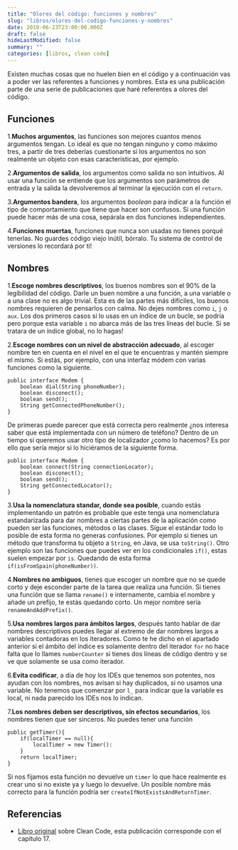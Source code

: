 ```yaml
---
title: "Olores del código: funciones y nombres"
slug: "libros/olores-del-codigo-funciones-y-nombres"
date: 2018-06-23T23:00:00.000Z
draft: false
hideLastModified: false
summary: ""
categories: [libros, clean code]
---
```



  Existen muchas cosas que no huelen bien en el código y a continuación vas a
  poder ver las referentes a funciones y nombres. Esta es una publicación
  parte de una serie de publicaciones que haré referentes a olores del código.

Funciones
--------------------------------------------------------------------------------

  1.__Muchos argumentos__, las funciones son mejores cuantos menos argumentos
  tengan. Lo ideal es que no tengan ninguno y como máximo tres, a partir de tres
  deberías cuestionarte si los argumentos no son realmente un objeto con esas
  características, por ejemplo.
  
  2.__Argumentos de salida__, los argumentos como salida no son intuitivos. Al
  usar una función se entiende que los argumentos son parámetros de entrada y
  la salida la devolveremos al terminar la ejecución con el `return`.
  
  3.__Argumentos bandera__, los argumentos *boolean* para indicar a la función
  el tipo de comportamiento que tiene que hacer son confusos. Si una función
  puede hacer más de una cosa, sepárala en dos funciones independientes.
  
  4.__Funciones muertas__, funciones que nunca son usadas no tienes porqué
  tenerlas. No guardes código viejo inútil, bórralo. Tu sistema de control de
  versiones lo recordará por ti!
  

Nombres
--------------------------------------------------------------------------------

  1.__Escoge nombres descriptivos__, los buenos nombres son el 90% de la
  legibilidad del código. Darle un buen nombre a una función, a una variable o
  a una clase no es algo trivial. Esta es de las partes más difíciles, los
  buenos nombres requieren de pensarlos con calma. No dejes nombres como `i`, `j`
  o `aux`. Los dos primeros casos si lo usas en un índice de un bucle, se podría
  pero porque esta variable `i` no abarca más de las tres líneas del bucle. Si
  se tratara de un índice global, no lo hagas!
  
  2.__Escoge nombres con un nivel de abstracción adecuado__, al escoger nombre
  ten en cuenta en el nivel en el que te encuentras y mantén siempre el mismo.
  Si estás, por ejemplo, con una interfaz módem con varias funciones como la
  siguiente.
````````````````````````````````````````````````````````````````````````````````
public interface Modem {
    boolean dial(String phoneNumber);
    boolean disconect();
    boolean send();
    String getConnectedPhoneNumber();
}
````````````````````````````````````````````````````````````````````````````````
  De primeras puede parecer que está correcta pero realmente ¿nos interesa saber
  que está implementada con un número de teléfono? Dentro de un tiempo si
  queremos usar otro tipo de localizador ¿como lo hacemos? Es por ello que sería
  mejor si lo hiciéramos de la siguiente forma.
````````````````````````````````````````````````````````````````````````````````
public interface Modem {
    boolean connect(String connectionLocator);
    boolean disconect();
    boolean send();
    String getConnectedLocator();
}
````````````````````````````````````````````````````````````````````````````````
  
  3.__Usa la nomenclatura standar, donde sea posible__, cuando estás
  implementando un patrón es probable que este tenga una nomenclatura
  estandarizada para dar nombres a ciertas partes de la aplicación como pueden
  ser las funciones, métodos o las clases. Sigue el estándar todo lo posible de
  esta forma no generas confusiones. Por ejemplo si tienes un método que
  transforma tu objeto a `String`, en Java, se usa `toString()`. Otro ejemplo
  son las funciones que puedes ver en los condicionales `if()`, estas suelen
  empezar por `is`. Quedando de esta forma `if(isFromSpain(phoneNumber))`.
  
  4.__Nombres no ambiguos__, tienes que escoger un nombre que no se quede corto
  y deje esconder parte de la tarea que realiza una función. Si tienes una
  función que se llama `rename()` e internamente, cambia el nombre y añade un
  prefijo, te estás quedando corto. Un mejor nombre sería
  `renameAndAddPrefix()`.
  
  5.__Usa nombres largos para ámbitos largos__, después tanto hablar de dar
  nombres descriptivos puedes llegar al extremo de dar nombres largos a
  variables contadoras en los iteradores. Como te he dicho en el apartado
  anterior si el ámbito del índice es solamente dentro del iterador `for` no
  hace falta que lo llames `numberCounter` si tienes dos líneas de código dentro
  y se ve que solamente se usa como iterador.
  
  6.__Evita codificar__, a día de hoy los IDEs que tenemos son potentes, nos
  ayudan con los nombres, nos avisan si hay duplicados, si no usamos una
  variable. No tenemos que comenzar por `l_` para indicar que la variable es
  local, ni nada parecido los IDEs nos lo indican.
  
  7.__Los nombres deben ser descriptivos, sin efectos secundarios__, los nombres
  tienen que ser sinceros. No puedes tener una función
  
````````````````````````````````````````````````````````````````````````````````
public getTimer(){
    if(localTimer == null){
        localTimer = new Timer():
    }
    return localTimer;
}
````````````````````````````````````````````````````````````````````````````````

  Si nos fijamos esta función no devuelve un `timer` lo que hace realmente es
  crear uno si no existe ya y luego lo devuelve. Un posible nombre más correcto
  para la función podría ser `createIfNotExistsAndReturnTimer`.

Referencias
--------------------------------------------------------------------------------

* [Libro original] sobre Clean Code, esta publicación corresponde con el
capítulo 17.

<!------------------------------ All links here -------------------------------> 

[Libro original]: https://leer.amazon.es/kp/embed?asin=B001GSTOAM&preview=newtab&linkCode=kpe&ref_=cm_sw_r_kb_dp_bopYAb3Y71AX3&tag=5413

